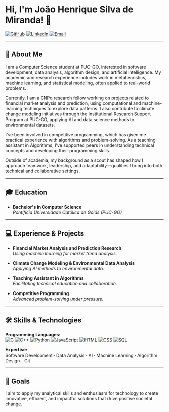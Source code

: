 # Hi, I'm João Henrique Silva de Miranda! 👋

[![GitHub](https://img.shields.io/badge/GitHub-JoaoHMiranda-181717?style=flat&logo=github&logoColor=white)](https://github.com/JoaoHMiranda)
[![LinkedIn](https://img.shields.io/badge/LinkedIn-João%20Henrique-0A66C2?style=flat&logo=linkedin&logoColor=white)](https://www.linkedin.com/in/joao-henrique-silva-de-miranda)
[![Email](https://img.shields.io/badge/Email-joaohsm13%40gmail.com-D14836?style=flat&logo=gmail&logoColor=white)](mailto:joaohsm13@gmail.com)

---

## 🚀 About Me

I am a Computer Science student at PUC-GO, interested in software development, data analysis, algorithm design, and artificial intelligence. My academic and research experience includes work in metaheuristics, machine learning, and statistical modeling, often applied to real-world problems.

Currently, I am a CNPq research fellow working on projects related to financial market analysis and prediction, using computational and machine-learning techniques to explore data patterns. I also contribute to climate change modeling initiatives through the Institutional Research Support Program at PUC-GO, applying AI and data science methods to environmental datasets.

I've been involved in competitive programming, which has given me practical experience with algorithms and problem-solving. As a teaching assistant in Algorithms, I've supported peers in understanding technical concepts and developing their programming skills.

Outside of academia, my background as a scout has shaped how I approach teamwork, leadership, and adaptability—qualities I bring into both technical and collaborative settings.

---

## 🎓 Education

- **Bachelor's in Computer Science**  
  *Pontifícia Universidade Católica de Goiás (PUC-GO)*

---

## 💻 Experience & Projects

- **Financial Market Analysis and Prediction Research**  
  *Using machine learning for market trend analysis.*

- **Climate Change Modeling & Environmental Data Analysis**  
  *Applying AI methods to environmental data.*

- **Teaching Assistant in Algorithms**  
  *Facilitating technical education and collaboration.*

- **Competitive Programming**  
  *Advanced problem-solving under pressure.*

---

## 🛠️ Skills & Technologies

**Programming Languages:**  
![C](https://img.shields.io/badge/C-00599C?style=for-the-badge&logo=c&logoColor=white)
![C++](https://img.shields.io/badge/C++-00599C?style=for-the-badge&logo=c%2B%2B&logoColor=white)
![Python](https://img.shields.io/badge/Python-3776AB?style=for-the-badge&logo=python&logoColor=white)
![JavaScript](https://img.shields.io/badge/JavaScript-F7DF1E?style=for-the-badge&logo=javascript&logoColor=black)
![HTML](https://img.shields.io/badge/HTML-E34F26?style=for-the-badge&logo=html5&logoColor=white)
![CSS](https://img.shields.io/badge/CSS-1572B6?style=for-the-badge&logo=css3&logoColor=white)
![SQL](https://img.shields.io/badge/SQL-4479A1?style=for-the-badge&logo=mysql&logoColor=white)


**Expertise:**  
Software Development · Data Analysis · AI · Machine Learning · Algorithm Design - Git

---

## 🎯 Goals

I aim to apply my analytical skills and enthusiasm for technology to create innovative, efficient, and impactful solutions that drive positive societal change.
